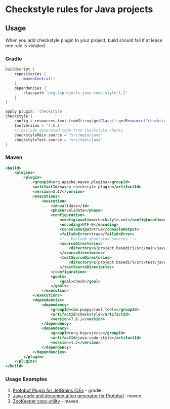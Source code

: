 # Checkstyle rules for Java projects

## Usage

When you add checkstyle plugin to your project, build should fail 
if at lease one rule is violated.

### Gradle

```groovy
buildscript {
    repositories {
        mavenCentral()
    }
    dependencies {
        classpath 'org.ksprojects:java-code-style:1.2'
    }
}

apply plugin: 'checkstyle'
checkstyle {
    config = resources.text.fromString(getClass().getResource("checkstyle.xml").text)
    toolVersion = '7.6.1'
    // Exclude generated code from Checkstyle checks
    checkstyleMain.source = "src/main/java"
    checkstyleTest.source = "src/test/java"
}
```

### Maven

```xml
<build>
    <plugins>
        <plugin>
            <groupId>org.apache.maven.plugins</groupId>
            <artifactId>maven-checkstyle-plugin</artifactId>
            <version>2.17</version>
            <executions>
                <execution>
                    <id>validate</id>
                    <phase>validate</phase>
                    <configuration>
                        <configLocation>checkstyle.xml</configLocation>
                        <encoding>UTF-8</encoding>
                        <consoleOutput>true</consoleOutput>
                        <failsOnError>true</failsOnError>
                        <!-- Exclude generated sources -->
                        <sourceDirectories>
                            <directory>${project.basedir}/src/main/java</directory>
                        </sourceDirectories>
                        <testSourceDirectories>
                            <directory>${project.basedir}/src/test/java</directory>
                        </testSourceDirectories>
                    </configuration>
                    <goals>
                        <goal>check</goal>
                    </goals>
                </execution>
            </executions>
            <dependencies>
                <dependency>
                    <groupId>com.puppycrawl.tools</groupId>
                    <artifactId>checkstyle</artifactId>
                    <version>7.6.1</version>
                </dependency>
                <dependency>
                    <groupId>org.ksprojects</groupId>
                    <artifactId>java-code-style</artifactId>
                    <version>1.2</version>
                </dependency>
            </dependencies>
        </plugin>
    </plugins>
</build>
```

### Usage Examples

1. [Protobuf Plugin for JetBrains IDEs](https://github.com/protostuff/protobuf-jetbrains-plugin) - gradle.
2. [Java code and documentation generator for Protobuf](https://github.com/protostuff/protostuff-compiler)- maven.
3. [ZooKeeper copy utility](https://github.com/ksprojects/zkcopy) - maven.
